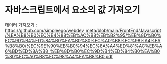 # 자바스크립트에서 요소의 값 가져오기

데이터 가져오기  : https://github.com/simpleego/webdev_meta/blob/main/FrontEnd/Javascript/%EA%B8%B0%EC%B4%88%EB%AC%B8%EB%B2%95/%EB%8D%B0%EC%9D%B4%ED%84%B0%EA%B0%80%EC%A0%B8%EC%98%A4%EA%B8%B0/%EC%9E%90%EB%B0%94%EC%8A%A4%ED%81%AC%EB%A6%BD%ED%8A%B8_%EB%8D%B0%EC%9D%B4%ED%84%B0%EA%B0%80%EC%A0%B8%EC%98%A4%EA%B8%B0.pdf

